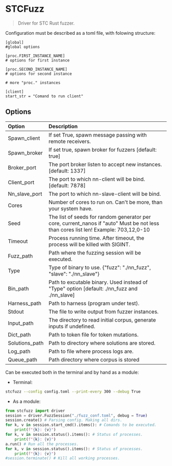 # STCFuzz

> Driver for STC Rust fuzzer.

Сonfiguration must be described as a toml file, with folowing structure:

```
[global]
#global options

[proc.FIRST_INSTANCE_NAME]
# options for first instance

[proc.SECOND_INSTANCE_NAME]
# options for second instance

# more "proc." instances

[client]
start_str = "Comand to run client"
```

## Options

| Option | Description |
| :-- | :-- |
|Spawn_client | If set True, spawn message passing with remote receivers.|
|Spawn_broker | If set true, spawn broker for fuzzers [default: true]|
|Broker_port | The port broker listen to accept new instances. [default: 1337]|
|Client_port | The port to which nn-client will be bind. [default: 7878]|
|Nn_slave_port| The port to which nn-slave-client will be bind.|
|Cores | Number of cores to run on. Can't be more, than your system have.|
|Seed |The list of seeds for random generator per core, current_nanos if "auto" Must be not less than cores list len! Example: 703,12,0-10 |
|Timeout | Process running time. After timeout, the process will be killed with SIGINT. |
|Fuzz_path | Path where the fuzzing session will be executed. |
|Type | Type of binary to use. {"fuzz": "./nn_fuzz", "slave": "./nn_slave"} |
| Bin_path | Path to excutable binary. Used instead of "Type" option [default: ./nn_fuzz and ./nn_slave] |
|Harness_path | Path to harness (program under test). |
|Stdout | The file to write output from fuzzer instances. |
|Input_path | The directory to read initial corpus, generate inputs if undefined.|
|Dict_path | Path to token file for token mutations.|
|Solutions_path | Path to directory where solutions are stored.|
|Log_path | Path to file where process logs are.| 
|Queue_path | Path directory where corpus is stored |

Сan be executed both in the terminal and by hand as a module:

* Terminal:

```bash
stcfuzz --config config.toml --print-every 300 --debug True
```

* As a module:

```python
from stcfuzz import driver
session = driver.FuzzSession("./fuzz_conf.toml", debug = True)
session.create() # Parsing config. Making all dirs.
for k, v in session.start_cmd().items(): # Comands to be executed.
    print(f"{k}: {v}")
for k, v in session.status().items(): # Status of processes.
    print(f"{k}: {v}")
a.run() # Run all the processes.
for k, v in session.status().items(): # Status of processes.
    print(f"{k}: {v}")
#session.terminate() # Kill all working processes.
```

